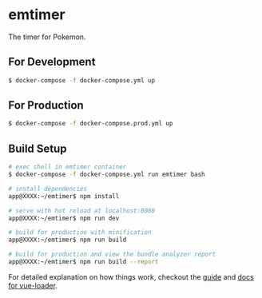 # emtimer
The timer for Pokemon.

## For Development
```bash
$ docker-compose -f docker-compose.yml up
```

## For Production
```bash
$ docker-compose -f docker-compose.prod.yml up
```

## Build Setup

``` bash
# exec shell in emtimer container
$ docker-compose -f docker-compose.yml run emtimer bash

# install dependencies
app@XXXX:~/emtimer$ npm install

# serve with hot reload at localhost:8080
app@XXXX:~/emtimer$ npm run dev

# build for production with minification
app@XXXX:~/emtimer$ npm run build

# build for production and view the bundle analyzer report
app@XXXX:~/emtimer$ npm run build --report
```

For detailed explanation on how things work, checkout the [guide](http://vuejs-templates.github.io/webpack/) and [docs for vue-loader](http://vuejs.github.io/vue-loader).
